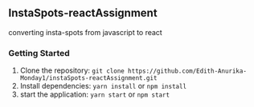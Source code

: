 ## InstaSpots-reactAssignment
converting insta-spots  from javascript to react
### Getting Started
1. Clone the repository: `git clone https://github.com/Edith-Anurika-Monday1/instaSpots-reactAssignment.git`
2. Install dependencies: `yarn install` or `npm install`
3. start the application: `yarn start` or `npm start`
